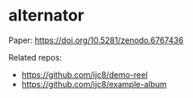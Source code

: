 # alternator

Paper: https://doi.org/10.5281/zenodo.6767436

Related repos:
- https://github.com/ijc8/demo-reel
- https://github.com/ijc8/example-album
